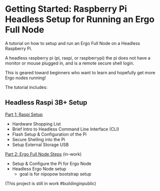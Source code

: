 # Getting Started: Raspberry Pi Headless Setup for Running an Ergo Full Node

A tutorial on how to setup and run an Ergo Full Node on a Headless Raspberry Pi.

A headless raspberry pi (pi, raspi, or raspberrypi) the pi does not have a monitor or mouse plugged in, and is a remote secure shell login. 

This is geared toward beginners who want to learn and hopefully get more Ergo nodes running!

The tutorial includes:

## Headless Raspi 3B+ Setup

[Part 1: Raspi Setup](/part1-raspi-setup.md)
- Hardware Shopping List
- Brief Intro to Headless Command Line Interface (CLI)
- Flash Setup & Configuration of the Pi
- Secure Shelling into the Pi
- Setup External Storage USB

[Part 2: Ergo Full Node Steps](/part2-ergo-full-node.md) (in-work)
- Setup & Configure the Pi for Ergo Node
- Headless Ergo Node setup
    - goal is for nipopow bootstrap setup

(This project is still in work #buildinginpublic)
